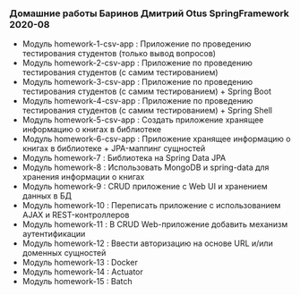 ### Домашние работы Баринов Дмитрий Otus SpringFramework 2020-08

* Модуль homework-1-csv-app : Приложение по проведению тестирования студентов (только вывод вопросов)
* Модуль homework-2-csv-app : Приложение по проведению тестирования студентов (с самим тестированием)
* Модуль homework-3-csv-app : Приложение по проведению тестирования студентов (с самим тестированием) + Spring Boot
* Модуль homework-4-csv-app : Приложение по проведению тестирования студентов (с самим тестированием) + Spring Shell
* Модуль homework-5-csv-app : Создать приложение хранящее информацию о книгах в библиотеке
* Модуль homework-6-csv-app : Приложение хранящее информацию о книгах в библиотеке + JPA-маппинг сущностей
* Модуль homework-7 : Библиотека на Spring Data JPA
* Модуль homework-8 : Использовать MongoDB и spring-data для хранения информации о книгах
* Модуль homework-9 : CRUD приложение с Web UI и хранением данных в БД
* Модуль homework-10 : Переписать приложение с использованием AJAX и REST-контроллеров
* Модуль homework-11 : В CRUD Web-приложение добавить механизм аутентификации
* Модуль homework-12 : Ввести авторизацию на основе URL и/или доменных сущностей
* Модуль homework-13 : Docker
* Модуль homework-14 : Actuator
* Модуль homework-15 : Batch
